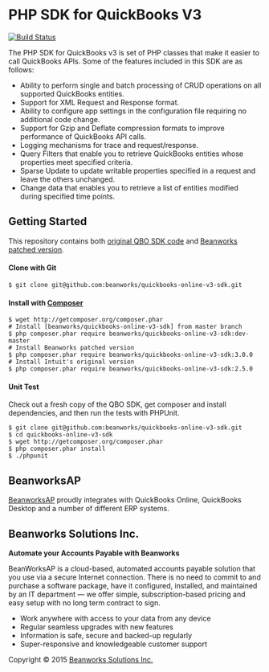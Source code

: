 # PHP SDK for QuickBooks V3

[![Build Status](https://api.travis-ci.org/beanworks/quickbooks-online-v3-sdk.svg?branch=master)](https://travis-ci.org/beanworks/quickbooks-online-v3-sdk)

The PHP SDK for QuickBooks v3 is set of PHP classes that make it easier to call QuickBooks APIs.  Some of the features included in this SDK are as follows:

- Ability to perform single and batch processing of CRUD operations on all supported QuickBooks entities.
- Support for XML Request and Response format.
- Ability to configure app settings in the configuration file requiring no additional code change.
- Support for Gzip and Deflate compression formats to improve performance of QuickBooks API calls.
- Logging mechanisms for trace and request/response.
- Query Filters that enable you to retrieve QuickBooks entities whose properties meet specified criteria.
- Sparse Update to update writable properties specified in a request and leave the others unchanged.
- Change data that enables you to retrieve a list of entities modified during specified time points.

## Getting Started

This repository contains both [original QBO SDK code](https://github.com/beanworks/quickbooks-online-v3-sdk/tree/intuit) and [Beanworks patched version](https://github.com/beanworks/quickbooks-online-v3-sdk/tree/beanworks).

#### Clone with Git

```shell
$ git clone git@github.com:beanworks/quickbooks-online-v3-sdk.git
```

#### Install with [Composer](https://getcomposer.org/)

```shell
$ wget http://getcomposer.org/composer.phar
# Install [beanworks/quickbooks-online-v3-sdk] from master branch
$ php composer.phar require beanworks/quickbooks-online-v3-sdk:dev-master
# Install Beanworks patched version
$ php composer.phar require beanworks/quickbooks-online-v3-sdk:3.0.0
# Install Intuit's original version
$ php composer.phar require beanworks/quickbooks-online-v3-sdk:2.5.0
```

#### Unit Test

Check out a fresh copy of the QBO SDK, get composer and install dependencies, and then run the tests with PHPUnit.

```shell
$ git clone git@github.com:beanworks/quickbooks-online-v3-sdk.git
$ cd quickbooks-online-v3-sdk
$ wget http://getcomposer.org/composer.phar
$ php composer.phar install
$ ./phpunit
```
## BeanworksAP

[BeanworksAP](https://beanworks.com) proudly integrates with QuickBooks Online, QuickBooks Desktop and a number of different ERP systems.

## Beanworks Solutions Inc.

**Automate your Accounts Payable with Beanworks**

BeanWorksAP is a cloud-based, automated accounts payable solution that you use via a secure Internet connection. There is no need to commit to and purchase a software package, have it configured, installed, and maintained by an IT department — we offer simple, subscription-based pricing and easy setup with no long term contract to sign.

- Work anywhere with access to your data from any device
- Regular seamless upgrades with new features
- Information is safe, secure and backed-up regularly
- Super-responsive and knowledgeable customer support

Copyright &copy; 2015 [Beanworks Solutions Inc.](https://beanworks.com/)
